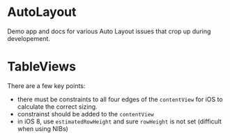 AutoLayout
==========

Demo app and docs for various Auto Layout issues that crop up during developement.


TableViews
==========
There are a few key points:
 - there must be constraints to all four edges of the `contentView` for iOS to calculate the correct sizing.
 - constrainst should be added to the `contentView`
 - in iOS 8, use `estimatedRowHeight` and sure `rowHeight` is not set (difficult when using NIBs)
